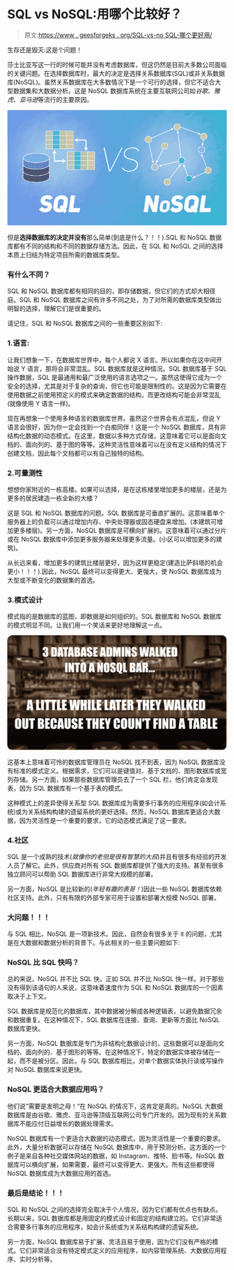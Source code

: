 # SQL vs NoSQL:用哪个比较好？

> 原文:[https://www . geesforgeks . org/SQL-vs-no SQL-哪个更好用/](https://www.geeksforgeeks.org/sql-vs-nosql-which-one-is-better-to-use/)

生存还是毁灭:这是个问题！

莎士比亚写这一行的时候可能并没有考虑数据库，但这仍然是目前大多数公司面临的关键问题。在选择数据库时，最大的决定是选择关系数据库(SQL)或非关系数据库(NoSQL)。虽然关系数据库在大多数情况下是一个可行的选择，但它不适合大型数据集和大数据分析。这是 NoSQL 数据库系统在主要互联网公司如*谷歌*、*雅虎*、*亚马逊*等流行的主要原因。

![SQL-Vs-NoSQL](img/f4605a9674871dda22fb75a35b3d767d.png)

但是**选择数据库的决定并没有**那么简单(到底是什么？！！).SQL 和 NoSQL 数据库都有不同的结构和不同的数据存储方法。因此，在 SQL 和 NoSQL 之间的选择本质上归结为特定项目所需的数据库类型。

### 有什么不同？

SQL 和 NoSQL 数据库都有相同的目的，即存储数据，但它们的方式却大相径庭。SQL 和 NoSQL 数据库之间有许多不同之处，为了对所需的数据库类型做出明智的选择，理解它们是很重要的。

请记住，SQL 和 NoSQL 数据库之间的一些重要区别如下:

### 1.语言:

让我们想象一下，在数据库世界中，每个人都说 X 语言。所以如果你在这中间开始说 Y 语言，那将会非常混乱。SQL 数据库就是这种情况。SQL 数据库基于 SQL 操作数据，SQL 是最通用和最广泛使用的语言选项之一。虽然这使得它成为一个安全的选择，尤其是对于复杂的查询，但它也可能是限制性的。这是因为它需要在使用数据之前使用预定义的模式来确定数据的结构，而更改结构可能会非常混乱(就像使用 Y 语言一样)。

现在再想象一个使用多种语言的数据库世界。虽然这个世界会有点混乱，但说 Y 语言会很好，因为你一定会找到一个白痴同伴！这是一个 NoSQL 数据库，具有非结构化数据的动态模式。在这里，数据以多种方式存储，这意味着它可以是面向文档的、面向列的、基于图的等等。这种灵活性意味着可以在没有定义结构的情况下创建文档，因此每个文档都可以有自己独特的结构。

### 2.可量测性

想想你家附近的一栋高楼。如果可以选择，是在这栋楼里增加更多的楼层，还是为更多的居民建造一栋全新的大楼？

这是 SQL 和 NoSQL 数据库的问题。SQL 数据库是可垂直扩展的。这意味着单个服务器上的负载可以通过增加内存、中央处理器或固态硬盘来增加。(本建筑可增加更多楼层)。另一方面，NoSQL 数据库是可横向扩展的。这意味着可以通过分片或在 NoSQL 数据库中添加更多服务器来处理更多流量。(小区可以增加更多的建筑)。

从长远来看，增加更多的建筑比楼层更好，因为这样更稳定(建造比萨斜塔的机会更小！！！).因此，NoSQL 最终可以变得更大、更强大，使 NoSQL 数据库成为大型或不断变化的数据集的首选。

### 3.模式设计

模式指的是数据库的蓝图，即数据是如何组织的。SQL 数据库和 NoSQL 数据库的模式明显不同。让我们用一个笑话来更好地理解这一点。

![NoSQL-Meme](img/4c587ac51d955ae33e0fb4ea0b25f123.png)

这基本上意味着可怜的数据库管理员在 NoSQL 找不到表，因为 NoSQL 数据库没有标准的模式定义。根据需求，它们可以是键值对、基于文档的、图形数据库或宽列存储。另一方面，如果那些数据库管理员去了一个 SQL 栏，他们肯定会发现表，因为 SQL 数据库有一个基于表的模式。

这种模式上的差异使得关系型 SQL 数据库成为需要多行事务的应用程序(如会计系统)或为关系结构构建的遗留系统的更好选择。然而，NoSQL 数据库更适合大数据，因为灵活性是一个重要的要求，它的动态模式满足了这一要求。

### 4.社区

SQL 是一个成熟的技术(*就像你的老但是很有智慧的大叔*)并且有很多有经验的开发人员了解它。此外，供应商对所有 SQL 数据库都提供了强大的支持。甚至有很多独立顾问可以帮助 SQL 数据库进行非常大规模的部署。

另一方面，NoSQL 是比较新的(*年轻有趣的表哥！*)因此一些 NoSQL 数据库依赖社区支持。此外，只有有限的外部专家可用于设置和部署大规模 NoSQL 部署。

### 大问题！！！

与 SQL 相比，NoSQL 是一项新技术。因此，自然会有很多关于 it 的问题，尤其是在大数据和数据分析的背景下。与此相关的一些主要问题如下:

### NoSQL 比 SQL 快吗？

总的来说，NoSQL 并不比 SQL 快，正如 SQL 并不比 NoSQL 快一样。对于那些没有得到该语句的人来说，这意味着速度作为 SQL 和 NoSQL 数据库的一个因素取决于上下文。

SQL 数据库是规范化的数据库，其中数据被分解成各种逻辑表，以避免数据冗余和数据重复。在这种情况下，SQL 数据库在连接、查询、更新等方面比 NoSQL 数据库更快。

另一方面，NoSQL 数据库是专门为非结构化数据设计的，这些数据可以是面向文档的、面向列的、基于图形的等等。在这种情况下，特定的数据实体被存储在一起，而不是被分区。因此，与 SQL 数据库相比，对单个数据实体执行读或写操作对 NoSQL 数据库来说更快。

### NoSQL 更适合大数据应用吗？

他们说“需要是发明之母！“在 NoSQL 的情况下，这肯定是真的。NoSQL 大数据数据库是由谷歌、雅虎、亚马逊等顶级互联网公司专门开发的。因为现有的关系数据库不能应付日益增长的数据处理需求。

NoSQL 数据库有一个更适合大数据的动态模式，因为灵活性是一个重要的要求。此外，大量分析数据可以存储在 NoSQL 数据库中，用于预测分析。这方面的一个例子是来自各种社交媒体网站的数据，如 Instagram、推特、脸书等。NoSQL 数据库可以横向扩展，如果需要，最终可以变得更大、更强大。所有这些都使得 NoSQL 数据库成为大数据应用的首选。

### 最后是结论！！！

SQL 和 NoSQL 之间的选择完全取决于个人情况，因为它们都有优点也有缺点。长期以来，SQL 数据库都是用固定的模式设计和固定的结构建立的。它们非常适合需要多行事务的应用程序，如会计系统或为关系结构构建的遗留系统。

另一方面，NoSQL 数据库易于扩展、灵活且易于使用，因为它们没有严格的模式。它们非常适合没有特定模式定义的应用程序，如内容管理系统、大数据应用程序、实时分析等。